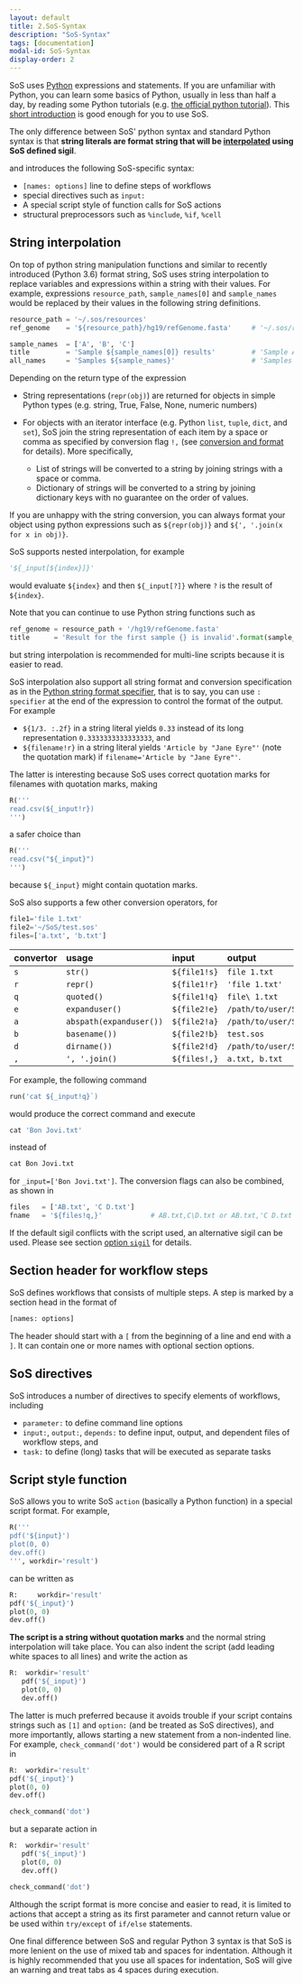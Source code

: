 ```yaml
---
layout: default
title: 2.SoS-Syntax
description: "SoS-Syntax"
tags: [documentation]
modal-id: SoS-Syntax
display-order: 2
---
```


SoS uses [Python](http://www.python.org) expressions and statements. If you are unfamiliar with Python, you can learn some basics of Python, usually in less than half a day, by reading some Python tutorials (e.g. [the official python tutorial](https://docs.python.org/3/tutorial/)). This [short introduction](https://docs.python.org/3/tutorial/introduction.html) is good enough for you to use SoS.

The only difference between SoS' python syntax and standard Python syntax is that **string literals are format string that will be [interpolated](#string-interpolation) using SoS defined sigil**.

and introduces the following SoS-specific syntax:

* `[names: options]` line to define steps of workflows
* special directives such as `input:`
* A special script style of function calls for SoS actions
* structural preprocessors such as `%include`, `%if`, `%cell`

## String interpolation

On top of python string manipulation functions and similar to recently introduced (Python 3.6) format string, SoS uses string interpolation to replace variables and expressions within a string with their values. For example, expressions `resource_path`, `sample_names[0]` and `sample_names` would be replaced by their values in the following string definitions.

```python
resource_path = '~/.sos/resources'
ref_genome    = '${resource_path}/hg19/refGenome.fasta'     # '~/.sos/resources/hg19/refGenome.fasta'

sample_names  = ['A', 'B', 'C']
title         = 'Sample ${sample_names[0]} results'         # 'Sample A results'
all_names     = 'Samples ${sample_names}'                   # 'Samples A B C'
```

Depending on the return type of the expression

* String representations (`repr(obj)`) are returned for objects in simple Python types (e.g. string, True, False, None, numeric numbers)
* For objects with an iterator interface (e.g. Python `list`, `tuple`, `dict`, and `set`), SoS join the string representation of each item by a space or comma as specified by conversion flag `!,` (see [conversion and format](#conversion-and-format) for details). More specifically,

  * List of strings will be converted to a string by joining strings with a space or comma.
  * Dictionary of strings will be converted to a string by joining dictionary keys with no guarantee on the order of values.

If you are unhappy with the string conversion, you can always format your object using python expressions such as `${repr(obj)}` and `${', '.join(x for x in obj)}`.

SoS supports nested interpolation, for example

```python
'${_input[${index}]}'
```

would evaluate `${index}` and then `${_input[?]}` where `?` is the result of `${index}`.

Note that you can continue to use Python string functions such as

```python
ref_genome = resource_path + '/hg19/refGenome.fasta'
title      = 'Result for the first sample {} is invalid'.format(sample_names[0])
```

but string interpolation is recommended for multi-line scripts because it is easier to read.

SoS interpolation also support all string format and conversion specification as in the [Python string format specifier](https://docs.python.org/2/library/string.html#formatspec), that is to say, you can use `: specifier` at the end of the expression to control the format of the output. For example

* `${1/3. :.2f}` in a string literal yields `0.33` instead of its long representation `0.3333333333333333`, and
* `${filename!r}` in a string literal yields `'Article by "Jane Eyre"'` (note the quotation mark) if `filename='Article by "Jane Eyre"'`.

The latter is interesting because SoS uses correct quotation marks for filenames with quotation marks, making

```python
R('''
read.csv(${_input!r})
''')
```

a safer choice than

```python
R('''
read.csv("${_input}")
''')
```

because `${_input}` might contain quotation marks.

SoS also supports a few other conversion operators, for

```python
file1='file 1.txt'
file2='~/SoS/test.sos'
files=['a.txt', 'b.txt']
```

| convertor | usage | input | output |
| :----------| :----- | :----- | :-------|
| `s`         | `str()`  | `${file1!s}` | `file 1.txt` |
| `r`         | `repr()`  | `${file1!r}` | `'file 1.txt'` |
| `q`         | `quoted()` | `${file1!q}` | `file\ 1.txt`|
| `e`         | `expanduser()` | `${file2!e}` | `/path/to/user/SoS/test.sos`|
| `a`         | `abspath(expanduser())` |  `${file2!a}` | `/path/to/user/SoS/test.sos` |
| `b`         | `basename())` |  `${file2!b}` | `test.sos` |
| `d`         | `dirname())` |  `${file2!d}` | `/path/to/user/SoS/` |
| `,`         | `', '.join()` | `${files!,}` | `a.txt, b.txt`|

For example, the following command

```python
run('cat ${_input!q}`)
```

would produce the correct command and execute

```python
cat 'Bon Jovi.txt'
```

instead of

```python
cat Bon Jovi.txt
```

for `_input=['Bon Jovi.txt']`. The conversion flags can also be combined, as shown in

```python
files   = ['AB.txt', 'C D.txt']
fname   = '${files!q,}'            # AB.txt,C\D.txt or AB.txt,'C D.txt'
```

If the default sigil conflicts with the script used, an alternative sigil can be used. Please see section [option `sigil`](#option-sigil) for details.


## Section header for workflow steps

SoS defines workflows that consists of multiple steps. A step is marked by a section head in the format of

```python
[names: options]
```

The header should start with a `[` from the beginning of a line and end with a `]`. It can contain one or more names with optional section options. 

## SoS directives

SoS introduces a number of directives to specify elements of workflows, including

* `parameter:` to define command line options
* `input:`, `output:`, `depends:` to define input, output, and dependent files of workflow steps, and 
* `task:` to define (long) tasks that will be executed as separate tasks


## Script style function

SoS allows you to write SoS `action` (basically a Python function) in a special script format. For example,

```python
R('''
pdf('${input}')
plot(0, 0)
dev.off()
''', workdir='result')
```

can be written as

```python
R:     workdir='result'
pdf('${_input}')
plot(0, 0)
dev.off()
```

**The script is a string without quotation marks** and the normal string interpolation will take place. You can also indent the script (add leading white spaces to all lines) and write the action as

```python
R:  workdir='result'
   pdf('${_input}')
   plot(0, 0)
   dev.off()
```

The latter is much preferred because it avoids trouble if your script contains strings such as `[1]` and `option:` (and be treated as SoS directives), and more importantly, allows starting a new statement from a non-indented line. For example, `check_command('dot')` would be considered part of a R script in

```python
R:  workdir='result'
pdf('${_input}')
plot(0, 0)
dev.off()

check_command('dot')
```

but a separate action in 

```python
R:  workdir='result'
   pdf('${_input}')
   plot(0, 0)
   dev.off()

check_command('dot')
```

Although the script format is more concise and easier to read, it is limited to actions that accept a string as its first parameter and cannot return value or be used within `try/except` of `if/else` statements.

One final difference between SoS and regular Python 3 syntax is that SoS is more lenient on the use of mixed tab and spaces for indentation. Although it is highly recommended that you use all spaces for indentation, SoS will give an warning and treat tabs as 4 spaces during execution.